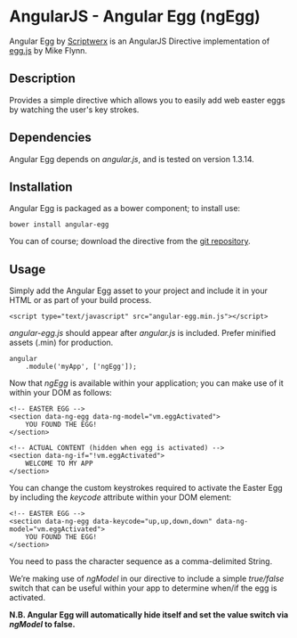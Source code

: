 # AngularJS - Angular Egg (ngEgg)

Angular Egg by [Scriptwerx](http://www.scriptwerx.io) is an AngularJS Directive implementation of [egg.js](https://github.com/mikeflynn/egg.js) by Mike Flynn.

## Description

Provides a simple directive which allows you to easily add web easter eggs by watching the user's key strokes.

## Dependencies

Angular Egg depends on *angular.js*, and is tested on version 1.3.14.

## Installation

Angular Egg is packaged as a bower component; to install use:

	bower install angular-egg

You can of course; download the directive from the [git repository](https://github.com/scriptwerx/angular-egg).

## Usage

Simply add the Angular Egg asset to your project and include it in your HTML or as part of your build process.

	<script type="text/javascript" src="angular-egg.min.js"></script>

*angular-egg.js* should appear after *angular.js* is included. Prefer minified assets (.min) for production.

	angular
	    .module('myApp', ['ngEgg']);

Now that *ngEgg* is available within your application; you can make use of it within your DOM as follows:

	<!-- EASTER EGG -->
	<section data-ng-egg data-ng-model="vm.eggActivated">
		YOU FOUND THE EGG!
	</section>
	
	<!-- ACTUAL CONTENT (hidden when egg is activated) -->
	<section data-ng-if="!vm.eggActivated">
		WELCOME TO MY APP
	</section>

You can change the custom keystrokes required to activate the Easter Egg by including the *keycode* attribute within your DOM element:

	<!-- EASTER EGG -->
	<section data-ng-egg data-keycode="up,up,down,down" data-ng-model="vm.eggActivated">
		YOU FOUND THE EGG!
	</section>

You need to pass the character sequence as a comma-delimited String.

We’re making use of *ngModel* in our directive to include a simple *true/false* switch that can be useful within your app to determine when/if the egg is activated.

**N.B. Angular Egg will automatically hide itself and set the value switch via *ngModel* to false.**